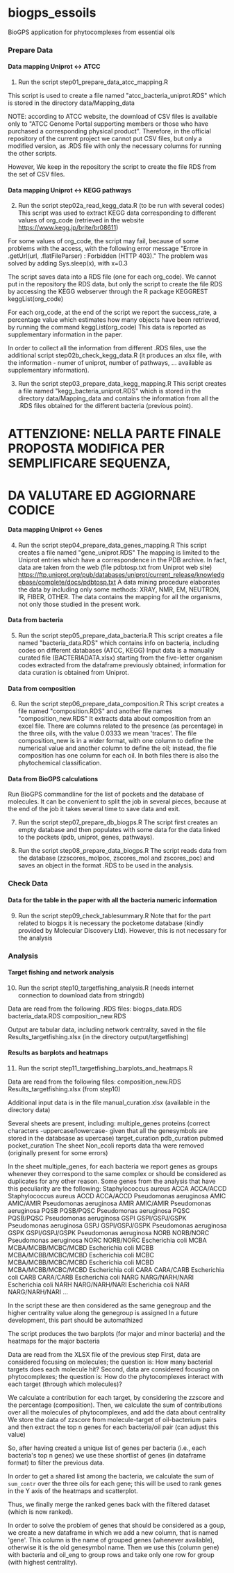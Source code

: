 # biogps_essoils
BioGPS application for phytocomplexes from essential oils

### Prepare Data

#### Data mapping Uniprot <-> ATCC
1. Run the script step01_prepare_data_atcc_mapping.R

This script is used to create a file named "atcc_bacteria_uniprot.RDS"
which is stored in the directory data/Mapping_data

NOTE: according to ATCC website, the download of CSV files is available only to 
"ATCC Genome Portal supporting members or those who have purchased a 
 corresponding physical product".
Therefore, in the official repository of the current project we cannot put
CSV files, but only a modified version, as .RDS file with only the necessary 
columns for running the other scripts. 

However, We keep in the repository the script to create the file RDS from the
set of CSV files.


#### Data mapping Uniprot <-> KEGG pathways
2. Run the script step02a_read_kegg_data.R (to be run with several codes)
This script was used to extract KEGG data corresponding to different values of
org_code (retrieved in the website https://www.kegg.jp/brite/br08611)

For some values of org_code, the script may fail, because of some problems 
with the access, with the following error message
"Errore in .getUrl(url, .flatFileParser) : Forbidden (HTTP 403)."
The problem was solved by adding Sys.sleep(x), with x=0.3

The script saves data into a RDS file (one for each org_code). We cannot put 
in the repository the RDS data, but only the script to create the file RDS by
accessing the KEGG webserver through the R package KEGGREST keggList(org_code)

For each org_code, at the end of the script we report the success_rate, 
a percentage value which estimates how many objects have been retrieved, 
by running the command keggList(org_code)
This data is reported as supplementary information in the paper. 

In order to collect all the information from different .RDS files,
use the additional script step02b_check_kegg_data.R 
(it produces an xlsx file, with the information - numer of uniprot, 
number of pathways, ... available as supplementary information).


3. Run the script step03_prepare_data_kegg_mapping.R
This script creates a file named "kegg_bacteria_uniprot.RDS"
which is stored in the directory data/Mapping_data
and contains the information from all the .RDS files obtained for the different 
bacteria (previous point).

# ATTENZIONE: NELLA PARTE FINALE PROPOSTA MODIFICA PER SEMPLIFICARE SEQUENZA, 
# DA VALUTARE ED AGGIORNARE CODICE


#### Data mapping Uniprot <-> Genes
4. Run the script step04_prepare_data_genes_mapping.R
This script creates a file named "gene_uniprot.RDS"
The mapping is limited to the Uniprot entries which have a correspondence in
the PDB archive. In fact, data are taken from the web (file pdbtosp.txt from Uniprot web site)
https://ftp.uniprot.org/pub/databases/uniprot/current_release/knowledgebase/complete/docs/pdbtosp.txt
A data mining procedure elaborates the data by including only some methods:
XRAY, NMR, EM, NEUTRON, IR, FIBER, OTHER.
The data contains the mapping for all the organisms, not only those studied
in the present work.


#### Data from bacteria
5. Run the script step05_prepare_data_bacteria.R
This script creates a file named "bacteria_data.RDS" which contains
info on bacteria, including codes on different databases (ATCC, KEGG)
Input data is a manually curated file (BACTERIADATA.xlsx) starting from the 
five-letter organism codes extracted from the dataframe previously obtained; 
information for data curation is obtained from Uniprot.


#### Data from composition
6. Run the script step06_prepare_data_composition.R
This script creates a file named "composition.RDS"
and another file names "composition_new.RDS"
It extracts data about composition from an excel file. There are columns related
to the presence (as percentage) in the three oils, with the value 0.0333 we mean 
'traces'.
The file composition_new is in a wider format, with one column to define the
numerical value and another column to define the oil; instead, the file 
composition has one column for each oil.
In both files there is also the phytochemical classification.


#### Data from BioGPS calculations
Run BioGPS commandline for the list of pockets and the database of molecules. 
It can be convenient to split the job in several pieces, because at the end 
of the job it takes several time to save data and exit.
    
7. Run the script step07_prepare_db_biogps.R
The script first creates an empty database and then populates with some data
for the data linked to the pockets (pdb, uniprot, genes, pathways).

8. Run the script step08_prepare_data_biogps.R
The script reads data from the database (zzscores_molpoc, zscores_mol and zscores_poc)
and saves an object in the format .RDS to be used in the analysis.


### Check Data

#### Data for the table in the paper with all the bacteria numeric information 
9. Run the script step09_check_tablesummary.R
Note that for the part related to biogps it is necessary the pocketome database
(kindly provided by Molecular Discovery Ltd).
However, this is not necessary for the analysis



### Analysis

#### Target fishing and network analysis
10. Run the script step10_targetfishing_analysis.R
(needs internet connection to download data from stringdb)

Data are read from the following .RDS files:
biogps_data.RDS
bacteria_data.RDS
composition_new.RDS

Output are tabular data, including network centrality, saved in the file
Results_targetfishing.xlsx (in the directory output/targetfishing)


#### Results as barplots and heatmaps
11. Run the script step11_targetfishing_barplots_and_heatmaps.R

Data are read from the following files:
composition_new.RDS
Results_targetfishing.xlsx (from step10)

Additional input data is in the file manual_curation.xlsx 
(available in the directory data)

Several sheets are present, including:
multiple_genes
proteins (correct characters -uppercase/lowercase- given that all 
the genesymbols are stored in the databsase as upercase)
target_curation
pdb_curation
pubmed
pocket_curation
The sheet Non_ecoli reports data tha were removed 
(originally present for some errors)

In the sheet multiple_genes, for each bacteria we report genes as groups 
whenever they correspond to the same complex or should be considered as
duplicates for any other reason. 
Some genes from the analysis that have this peculiarity are the following:
Staphylococcus aureus	ACCA	ACCA/ACCD
Staphylococcus aureus	ACCD	ACCA/ACCD
Pseudomonas aeruginosa	AMIC	AMIC/AMIR
Pseudomonas aeruginosa	AMIR	AMIC/AMIR
Pseudomonas aeruginosa	PQSB	PQSB/PQSC
Pseudomonas aeruginosa	PQSC	PQSB/PQSC
Pseudomonas aeruginosa	GSPI	GSPI/GSPJ/GSPK
Pseudomonas aeruginosa	GSPJ	GSPI/GSPJ/GSPK
Pseudomonas aeruginosa	GSPK	GSPI/GSPJ/GSPK
Pseudomonas aeruginosa	NORB	NORB/NORC
Pseudomonas aeruginosa	NORC	NORB/NORC
Escherichia coli	MCBA	MCBA/MCBB/MCBC/MCBD
Escherichia coli	MCBB	MCBA/MCBB/MCBC/MCBD
Escherichia coli	MCBC	MCBA/MCBB/MCBC/MCBD
Escherichia coli	MCBD	MCBA/MCBB/MCBC/MCBD
Escherichia coli	CARA	CARA/CARB
Escherichia coli	CARB	CARA/CARB
Escherichia coli	NARG	NARG/NARH/NARI
Escherichia coli	NARH	NARG/NARH/NARI
Escherichia coli	NARI	NARG/NARH/NARI
...

In the script these are then considered as the same genegroup and
the higher centrality value along the genegroup is assigned
In a future development, this part should be automathized

The script produces the two barplots (for major and minor bacteria) and
the heatmaps for the major bacteria

Data are read from the XLSX file of the previous step
First, data are considered focusing on molecules; the question is:
How many bacterial targets does each molecule hit?
Second, data are considered focusing on phytocomplexes; the question is:
How do the phytocomplexes interact with each target (through which molecules)?

We calculate a contribution for each target, by considering the zzscore and the
percentage (composition). Then, we calculate the sum of contributions over all
the molecules of phytocomplexes, and add the data about centrality
We store the data of zzscore from molecule-target of oil-bacterium pairs and
then extract the top n genes for each bacteria/oil pair (can adjust this value)

So, after having created a unique list of genes per bacteria (i.e., each 
bacteria's top n genes) we use these shortlist of genes (in dataframe format) 
to filter the previous data. 

In order to get a shared list among the bacteria, we calculate the sum of
`sum_contr` over the three oils for each gene; this will be used to rank genes 
in the Y axis of the heatmaps and scatterplot.

Thus, we finally merge the ranked genes back with the filtered dataset
(which is now ranked).

In order to solve the problem of genes that should be considered as a goup, we
create a new dataframe in which we add a new column, that is named 'gene'.
This column is the name of grouped genes (whenever available), otherwise it is
the old genesymbol name. Then we use this (column gene) with bacteria and
oil_eng to group rows and take only one row for group (with highest centrality).

